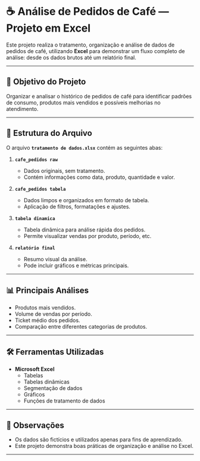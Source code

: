 # ☕ Análise de Pedidos de Café — Projeto em Excel

Este projeto realiza o tratamento, organização e análise de dados de pedidos de café, utilizando **Excel** para demonstrar um fluxo completo de análise: desde os dados brutos até um relatório final.

---

## 🎯 Objetivo do Projeto
Organizar e analisar o histórico de pedidos de café para identificar padrões de consumo, produtos mais vendidos e possíveis melhorias no atendimento.

---

## 📂 Estrutura do Arquivo
O arquivo **`tratamento de dados.xlsx`** contém as seguintes abas:

1. **`cafe_pedidos raw`**  
   - Dados originais, sem tratamento.
   - Contém informações como data, produto, quantidade e valor.

2. **`cafe_pedidos tabela`**  
   - Dados limpos e organizados em formato de tabela.
   - Aplicação de filtros, formatações e ajustes.

3. **`tabela dinamica`**  
   - Tabela dinâmica para análise rápida dos pedidos.
   - Permite visualizar vendas por produto, período, etc.

4. **`relatório final`**  
   - Resumo visual da análise.
   - Pode incluir gráficos e métricas principais.

---

## 📊 Principais Análises
- Produtos mais vendidos.
- Volume de vendas por período.
- Ticket médio dos pedidos.
- Comparação entre diferentes categorias de produtos.

---

## 🛠️ Ferramentas Utilizadas
- **Microsoft Excel**
  - Tabelas
  - Tabelas dinâmicas
  - Segmentação de dados
  - Gráficos
  - Funções de tratamento de dados

---


## 📌 Observações
- Os dados são fictícios e utilizados apenas para fins de aprendizado.
- Este projeto demonstra boas práticas de organização e análise no Excel.

---
